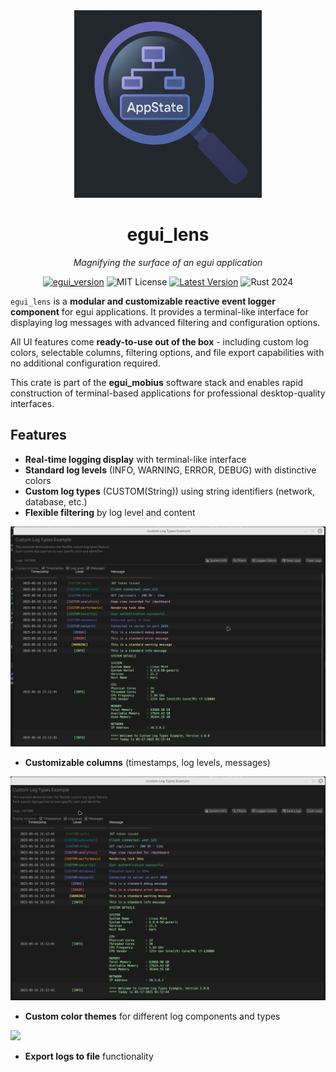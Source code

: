 <div align="center">
<img width=300 height=300 src="assets/egui_lens_logo.png"></img>

# egui_lens 
*Magnifying the surface of an egui application*

[![egui_version](https://img.shields.io/badge/egui-0.31.1-blue)](https://github.com/emilk/egui)
![MIT License](https://img.shields.io/badge/license-MIT-blue.svg)
[![Latest Version](https://img.shields.io/badge/version-0.1.0-green.svg)](https://crates.io/crates/egui_lens)
![Rust 2024](https://img.shields.io/badge/rust-2024-blue.svg)

</div>

`egui_lens` is a **modular and customizable reactive event logger component** for egui applications. It provides a terminal-like interface for displaying log messages with advanced filtering and configuration options.

All UI features come **ready-to-use out of the box** - including custom log colors, selectable columns, filtering options, and file export capabilities with no additional configuration required.

This crate is part of the **egui_mobius** software stack and enables rapid construction of terminal-based applications for professional desktop-quality interfaces. 

## Features

- **Real-time logging display** with terminal-like interface
- **Standard log levels** (INFO, WARNING, ERROR, DEBUG) with distinctive colors
- **Custom log types** (CUSTOM(String)) using string identifiers (network, database, etc.)
- **Flexible filtering** by log level and content

![](https://github.com/saturn77/egui_lens/blob/master/assets/demo_filters.gif)

- **Customizable columns** (timestamps, log levels, messages)

![](https://github.com/saturn77/egui_lens/blob/master/assets/demo_column_select.gif)

- **Custom color themes** for different log components and types
  
![](https://github.com/saturn77/egui_lens/blob/master/assets/demo_custom_log_colors.gif)

- **Export logs to file** functionality
  
  <!-- Once you create the GIF, uncomment and update the path below -->
  <!-- <img width=700 height=500 src="assets/demo_file_save.gif"></img> -->

  <!-- img width=700 height=500 src="assets/demo_save_logs.gif"></img>

## Installation

Add these dependencies to your project's `Cargo.toml`:

```toml
[dependencies]
egui_lens = "0.1.0"
egui_mobius = "0.3.0-alpha.31"
egui_mobius_reactive = "0.3.0-alpha.31"
```

## Quick Start

```rust
use eframe::egui;
use egui_lens::{ReactiveEventLogger, ReactiveEventLoggerState};
use egui_mobius::types::Dynamic;

fn main() -> Result<(), eframe::Error> {
    let options = eframe::NativeOptions {
        viewport: egui::ViewportBuilder::default()
            .with_inner_size([800.0, 600.0]),
        ..Default::default()
    };
    
    eframe::run_native(
        "Simple Logger Example",
        options,
        Box::new(|cc| Box::new(MyApp::new(cc))),
    )
}

struct MyApp {
    logger_state: Dynamic<ReactiveEventLoggerState>,
}

impl MyApp {
    fn new(_cc: &eframe::CreationContext<'_>) -> Self {
        // Create shared state for the logger
        let logger_state = Dynamic::new(ReactiveEventLoggerState::new());
        
        // Create the app
        Self { logger_state }
    }
}

impl eframe::App for MyApp {
    fn update(&mut self, ctx: &egui::Context, _frame: &mut eframe::Frame) {
        egui::CentralPanel::default().show(ctx, |ui| {
            ui.heading("Simple Logger Example");
            ui.add_space(8.0);
            
            // Create a logger for this frame
            let logger = ReactiveEventLogger::new(&self.logger_state);
            
            // Add log buttons
            ui.horizontal(|ui| {
                if ui.button("Log Info").clicked() {
                    logger.log_info("This is an information message");
                }
                
                if ui.button("Log Warning").clicked() {
                    logger.log_warning("This is a warning message");
                }
                
                if ui.button("Log Error").clicked() {
                    logger.log_error("This is an error message");
                }
                
                if ui.button("Log Debug").clicked() {
                    logger.log_debug("This is a debug message");
                }
            });
            
            ui.add_space(16.0);
            
            // Display the logger UI (this is where the magic happens!)
            logger.show(ui);
        });
    }
}
```
## Examples

See the `examples/` directory for complete working examples:

- `custom_log_types.rs` - Using logs with different custom types and colors

- `diskforge` - A SD Card formatter platform. Uses `egui_dock` and shows the logger as placed in a tab window.

### Running the Examples

As this is a Rust workspace, use the `-p` flag to run a specific example package:

```bash
# Run the basic custom log types example
cargo run -p basic_custom

# Run the diskforge SD utility example
cargo run -p diskforge
```

## User Guide

This User Guide shows the API for using `egui_lens` to develop your own customized application.

### Basic Setup

```rust
use egui_lens::{ReactiveEventLogger, ReactiveEventLoggerState};
use egui_mobius::types::Dynamic;

// Create state container
let logger_state = Dynamic::new(ReactiveEventLoggerState::new());

// Create logger instance (with default colors)
let logger = ReactiveEventLogger::new(&logger_state);

// Display in UI
logger.show(ui);
```

### Logging Messages

```rust
// Standard log levels
logger.log_info("Application started");
logger.log_warning("Disk space is low");
logger.log_error("Failed to connect");
logger.log_debug("Memory usage: 256MB");

// Custom log types
logger.log_custom("network", "Connected to server");
logger.log_custom("database", "Query executed in 42ms");
```

### Customizing Colors

```rust
use egui_lens::{ReactiveEventLogger, LogColors};
use egui_mobius::types::Dynamic;
use egui::Color32;

// Create custom colors
let mut colors = Dynamic::new(LogColors::default());
let mut color_config = colors.get();

// Set colors for standard log levels
color_config.info_level = Color32::from_rgb(0, 180, 0);
color_config.info_message = Color32::from_rgb(150, 255, 150);

// Set colors for custom log types
color_config.set_custom_colors(
    "database", 
    Color32::from_rgb(106, 90, 205),  // Level color
    Color32::from_rgb(150, 140, 230)  // Message color
);

// Update colors
colors.set(color_config);

// Create logger with custom colors
let logger = ReactiveEventLogger::with_colors(&logger_state, &colors);
```

### Filtering Logs

```rust
// Access the filter through state
let mut state = logger_state.get_mut();

// Filter by log level
state.filter.show_info = true;
state.filter.show_warning = true;
state.filter.show_error = true;
state.filter.show_debug = false;  // Hide debug messages

// Filter by text content
state.filter.text_filter = "database".to_string();
```

### Column Visibility

```rust
let mut state = logger_state.get_mut();

// Configure visible columns
state.show_timestamps = true;
state.show_log_level = true;
state.show_messages = true;
```

### Exporting Logs

```rust
if let Some(path) = rfd::FileDialog::new()
    .add_filter("Text files", &["txt"])
    .add_filter("Log files", &["log"])
    .save_file() {
    
    if let Err(err) = logger.save_logs_to_file(&path) {
        eprintln!("Failed to save logs: {}", err);
    }
}
```

## Advanced Usage

### Custom Log Payloads

```rust
use egui_lens::{LoggerPayload};
use egui::Color32;

// Create a custom log payload
let mut payload = LoggerPayload::new();
payload.info()
       .with_timestamp_color(Color32::from_rgb(180, 180, 180))
       .with_level_color(Color32::from_rgb(100, 255, 100))
       .with_message_color(Color32::from_rgb(255, 255, 255))
       .message("Custom styled message")
       .update();

// Process the log payload
logger.process_log(&payload);
```

### Memory Management

```rust
// Set maximum number of logs (default: 1000)
state.set_max_logs(500);

// Get current log count
let count = state.log_count();

// Clear all logs
logger.clear();
```



## Contributing

Contributions are welcome! Please feel free to submit a Pull Request.

## License

This project is licensed under the MIT License - see the LICENSE file for details.